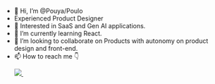 - 👋 Hi, I’m @Pouya/Poulo
- Experienced Product Designer 
- 👀 Interested in SaaS and Gen AI applications.
- 🌱 I’m currently learning React.
- 💞️ I’m looking to collaborate on Products with autonomy on product design and front-end.
- 📫 How to reach me 👇 <p><a href="https://poulo.site/" target="_blank" rel="nofollow">
    <img src="https://img.shields.io/badge/website-000000?style=for-the-badge&logo=About.me&logoColor=white"/>
  </a> &nbsp;</p>
  
